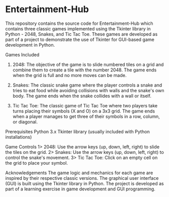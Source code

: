 # Entertainment-Hub
This repository contains the source code for Entertainment-Hub which contains three classic games implemented using the Tkinter library in Python - 2048, Snakes, and Tic Tac Toe. These games are developed as part of a project to demonstrate the use of Tkinter for GUI-based game development in Python.

Games Included
1. 2048: The objective of the game is to slide numbered tiles on a grid and combine them to create a tile with the number 2048. The game ends when the grid is full and no more moves can be made.

2. Snakes: The classic snake game where the player controls a snake and tries to eat food while avoiding collisions with walls and the snake's own body. The game ends when the snake collides with a wall or itself.

3. Tic Tac Toe: The classic game of Tic Tac Toe where two players take turns placing their symbols (X and O) on a 3x3 grid. The game ends when a player manages to get three of their symbols in a row, column, or diagonal.

Prerequisites
Python 3.x
Tkinter library (usually included with Python installations)

Game Controls
1> 2048: Use the arrow keys (up, down, left, right) to slide the tiles on the grid.
2> Snakes: Use the arrow keys (up, down, left, right) to control the snake's movement.
3> Tic Tac Toe: Click on an empty cell on the grid to place your symbol.

Acknowledgements
The game logic and mechanics for each game are inspired by their respective classic versions.
The graphical user interface (GUI) is built using the Tkinter library in Python.
The project is developed as part of a learning exercise in game development and GUI programming.
